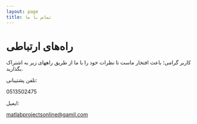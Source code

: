 ```yaml
---
layout: page
title: تماس با ما
---
```


# راه‌های ارتباطی

کاربر گرامی؛ باعث افتخار ماست تا نظرات خود را با ما از طریق راههای زیر به اشتراک بگذارید.

تلفن پشتیبانی:

0513502475

ایمیل:

matlabprojectsonline@gamil.com